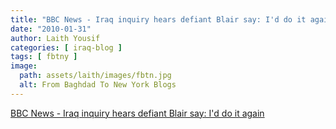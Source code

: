 ```yaml
---
title: "BBC News - Iraq inquiry hears defiant Blair say: I'd do it again"
date: "2010-01-31"
author: Laith Yousif
categories: [ iraq-blog ]
tags: [ fbtny ]
image:
  path: assets/laith/images/fbtn.jpg
  alt: From Baghdad To New York Blogs
---
```


[BBC News - Iraq inquiry hears defiant Blair say: I'd do it again](https://news.bbc.co.uk/2/hi/uk_news/politics/8485694.stm)

